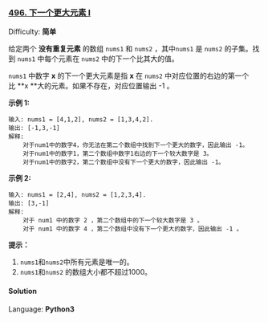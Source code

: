 ### [496\. 下一个更大元素 I](https://leetcode-cn.com/problems/next-greater-element-i/)

Difficulty: **简单**


给定两个 **没有重复元素** 的数组 `nums1` 和 `nums2` ，其中`nums1` 是 `nums2` 的子集。找到 `nums1` 中每个元素在 `nums2` 中的下一个比其大的值。

`nums1` 中数字 **x** 的下一个更大元素是指 **x** 在 `nums2` 中对应位置的右边的第一个比 **x **大的元素。如果不存在，对应位置输出 -1 。

**示例 1:**

```
输入: nums1 = [4,1,2], nums2 = [1,3,4,2].
输出: [-1,3,-1]
解释:
    对于num1中的数字4，你无法在第二个数组中找到下一个更大的数字，因此输出 -1。
    对于num1中的数字1，第二个数组中数字1右边的下一个较大数字是 3。
    对于num1中的数字2，第二个数组中没有下一个更大的数字，因此输出 -1。
```

**示例 2:**

```
输入: nums1 = [2,4], nums2 = [1,2,3,4].
输出: [3,-1]
解释:
    对于 num1 中的数字 2 ，第二个数组中的下一个较大数字是 3 。
    对于 num1 中的数字 4 ，第二个数组中没有下一个更大的数字，因此输出 -1 。
```

**提示：**

1.  `nums1`和`nums2`中所有元素是唯一的。
2.  `nums1`和`nums2` 的数组大小都不超过1000。


#### Solution

Language: **Python3**

```python3
​
```